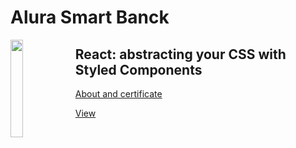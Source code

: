 # Alura Smart Banck

 <img align="left" width="20%" src='https://github.com/alura-dive-enock/certificates/blob/main/Courses/Front_End/React/React_abstracting_your_CSS_with_Styled_Components/assets/icon_alura_React:%20abstraindo%20seu%20CSS%20com%20Styled%20Components.png?raw=true' />

## React: abstracting your CSS with Styled Components

[About and certificate](https://github.com/alura-dive-enock/certificates/tree/main/Courses/Front_End/React/React_abstracting_your_CSS_with_Styled_Components)

[View](https://alura-dive-enock.github.io/smart_bank_alura/)

